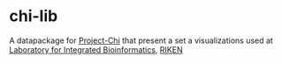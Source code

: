 # chi-lib
A datapackage for [Project-Chi](https://github.com/Hypercubed/Project-Chi) that present a set a visualizations used at [Laboratory for Integrated Bioinformatics](http://metasystems.riken.jp/), [RIKEN](http://www.riken.jp/en/)
